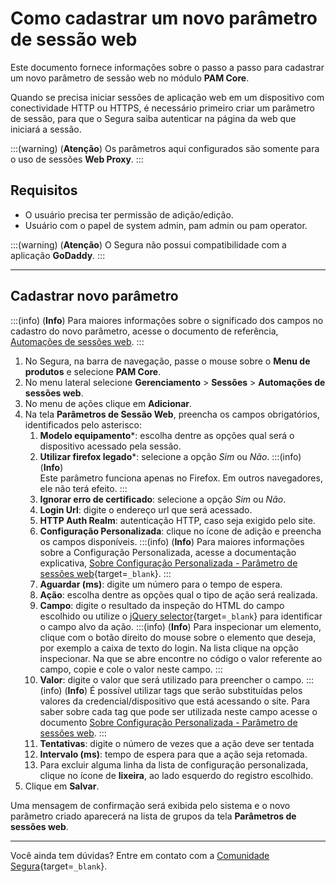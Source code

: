 # Como cadastrar um novo parâmetro de sessão web

Este documento fornece informações sobre o passo a passo para cadastrar um novo parâmetro de sessão web no módulo **PAM Core**.

Quando se precisa iniciar sessões de aplicação web em um dispositivo com conectividade HTTP ou HTTPS, é necessário primeiro criar um parâmetro de sessão, para que o Segura saiba autenticar na página da web que iniciará a sessão.

:::(warning) (**Atenção**)
Os parâmetros aqui configurados são somente para o uso de sessões **Web Proxy**.
:::

## Requisitos

* O usuário precisa ter permissão de adição/edição.
* Usuário com o papel de system admin, pam admin ou pam operator.

:::(warning) (**Atenção**)
O Segura não possui compatibilidade com a aplicação **GoDaddy**.
:::

---
## Cadastrar novo parâmetro
:::(info) (**Info**)
Para maiores informações sobre o significado dos campos no cadastro do novo parâmetro, acesse o documento de referência, [Automações de sessões web](/v4/docs/pt/pam-session-web-sessions).
:::

1. No Segura, na barra de navegação, passe o mouse sobre o **Menu de produtos** e selecione **PAM Core**.
2. No menu lateral selecione **Gerenciamento** > **Sessões** >  **Automações de sessões web**.
3. No menu de ações clique em **Adicionar**.
4. Na tela **Parâmetros de Sessão Web**, preencha os campos obrigatórios, identificados pelo asterisco:
    1. **Modelo equipamento***: escolha dentre as opções qual será o dispositivo acessado pela sessão.
    2. **Utilizar firefox legado***: selecione a opção *Sim* ou *Não*.
        :::(info) (**Info**)  
        Este parâmetro funciona apenas no Firefox. Em outros navegadores, ele não terá efeito. 
        :::
    4. **Ignorar erro de certificado**: selecione a opção *Sim* ou *Não*.
    5. **Login Url**: digite o endereço url que será acessado.
    6. **HTTP Auth Realm**: autenticação HTTP, caso seja exigido pelo site.
    7. **Configuração Personalizada**: clique no ícone de adição e preencha os campos disponíveis.
        :::(info) (**Info**)
        Para maiores informações sobre a Configuração Personalizada, acesse a documentação explicativa, [Sobre Configuração Personalizada - Parâmetro de sessões web](/v4/docs/pt/pam-session-about-customize-settings-web-sessions-parameters){target=`_blank`}.
        :::
    7. **Aguardar (ms)**: digite um número para o tempo de espera.
    8. **Ação**: escolha dentre as opções qual o tipo de ação será realizada.
    9. **Campo**: digite o resultado da inspeção do HTML do campo escolhido ou utilize o [jQuery selector](https://api.jquery.com/category/selectors/){target=`_blank`} para identificar o campo alvo da ação.
        :::(info) (**Info**)
        Para inspecionar um elemento, clique com o botão direito do mouse sobre o elemento que deseja, por exemplo a caixa de texto do login. Na lista clique na opção inspecionar. Na que se abre encontre no código o valor referente ao campo, copie e cole o valor neste campo.
        :::
    10. **Valor**: digite o valor que será utilizado para preencher o campo.
        :::(info) (**Info**)
        É possível utilizar tags que serão substituídas pelos valores da credencial/dispositivo que está acessando o site. Para saber sobre cada tag que pode ser utilizada neste campo acesse o documento [Sobre Configuração Personalizada - Parâmetro de sessões web](/v4/docs/pt/pam-session-about-customize-settings-web-sessions-parameters).
        :::
    11. **Tentativas**: digite o número de vezes que a ação deve ser tentada
    12. **Intervalo (ms)**: tempo de espera para que a ação seja retomada.
    13. Para excluir alguma linha da lista de configuração personalizada, clique no ícone de **lixeira**, ao lado esquerdo do registro escolhido.
5. Clique em **Salvar**.

Uma mensagem de confirmação será exibida pelo sistema e o novo parâmetro criado aparecerá na lista de grupos da tela **Parâmetros de sessões web**.


---
Você ainda tem dúvidas? Entre em contato com a [Comunidade Segura](https://community.Segura.io/){target=`_blank`}.